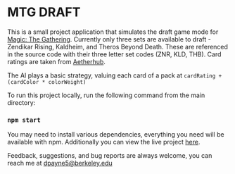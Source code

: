 # MTG DRAFT

This is a small project application that simulates the draft game mode for [Magic: The Gathering](https://en.wikipedia.org/wiki/Magic:_The_Gathering). Currently only three sets are available to draft - Zendikar Rising, Kaldheim, and Theros Beyond Death. These are referenced in the source code with their three letter set codes (ZNR, KLD, THB). Card ratings are taken from [Aetherhub](https://aetherhub.com/).

The AI plays a basic strategy, valuing each card of a pack at `cardRating + (cardColor * colorWeight)`

To run this project locally, run the following command from the main directory:

### `npm start`

You may need to install various dependencies, everything you need will be available with npm.
Additionally you can view the live project [here](http://draftbucket.s3-website.us-east-2.amazonaws.com).

Feedback, suggestions, and bug reports are always welcome, you can reach me at dpayne5@berkeley.edu
